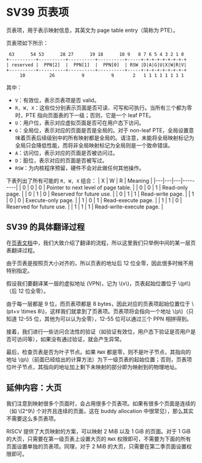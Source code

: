 # SV39 页表项

页表项，用于表示映射信息，其英文为 page table entry（简称为 PTE）。

页表项如下所示：

```plain
 63      54 53      28 27      19 18      10 9   8 7 6 5 4 3 2 1 0
+----------+----------+----------+----------+-----+-+-+-+-+-+-+-+-+
| reserved |  PPN[2]  |  PPN[1]  |  PPN[0]  | RSW |D|A|G|U|X|W|R|V|
+----------+----------+----------+----------+-----+-+-+-+-+-+-+-+-+
     10         26          9          9       2   1 1 1 1 1 1 1 1
```

其中：

- `V`：有效位，表示页表项是否 valid。
- `R, W, X`：这些位分别表示页面是否可读、可写和可执行。当所有三个都为零时，PTE 指向页面表的下一级；否则，它是一个 leaf PTE。
- `U`：用户位，表示对应虚拟页面是否可在用户态下访问。
- `G`：全局位，表示对应的页面是否是全局的。对于 non-leaf PTE，全局设置意味着页表后续级别中的所有映射都是全局的。请注意，未能将全局映射标记为全局只会降低性能，而将非全局映射标记为全局则是一个致命错误。
- `A`：访问位，表示对应的页面是否被访问过。
- `D`：脏位，表示对应的页面是否被写过。
- `RSW`：为内核程序预留，硬件不会对此做任何其他操作。

下表列出了所有可能的 `R, W, X` 组合：
| X | W | R | Meaning |
|---|---|---|---------|
| 0 | 0 | 0 | Pointer to next level of page table. |
| 0 | 0 | 1 | Read-only page. |
| 0 | 1 | 0 | Reserved for future use. |
| 0 | 1 | 1 | Read-write page. |
| 1 | 0 | 0 | Execute-only page. |
| 1 | 0 | 1 | Read-execute page. |
| 1 | 1 | 0 | Reserved for future use. |
| 1 | 1 | 1 | Read-write-execute page. |

## SV39 的具体翻译过程

在[页表文档](page_table.md)中，我们大致介绍了翻译的流程，所以这里我们只举例中间的某一层页表翻译过程。

由于页表是按照页大小对齐的，所以页表的地址后 12 位全零，因此很多时候不用特别指定。

假设我们要翻译某一层的虚拟地址 (VPN)，记为 \\(v\\)，页表起始位置位于 \\(pt\\)（后 12 位全零）。

由于每一层都是 9 位，而页表项都是 8 bytes，因此对应的页表项起始位置位于 \\(pt+v \times 8\\)，这样我们就拿到了页表项。页表项将会指向一个地址 \\(p\\)（只知道 12-55 位，其他为可以认为全零），12-55 位可以通过三个 PPN 相拼得到。

接着，我们进行一些访问合法性的验证（如验证有效位，用户态下验证是否用户是否可访问等），如果没有通过验证，就会产生异常。

最后，检查页表是否为叶子节点。如果 `RWX` 都是零，则不是叶子节点，其指向的地址 \\(p\\)（前面已经给出的计算方法）为下一级页表的起始位置；否则，页表项位叶子节点，其指向的地址加上剩下未映射的部分即为映射到的物理地址。

## 延伸内容：大页

我们注意到映射很多个页面时，会占用很多个页表项。如果有很多个页面是连续的（如 \\(2^9\\) 个对齐且连续的页面，这在 buddy allocation 中很常见），那么其实不需要这么多页表项。

RISCV 提供了大页映射的方案，可以映射 2 MiB 以及 1 GiB 的页面。对于 1 GiB 的大页，只需要在第一级页表上设置大页的 `RWX` 权限即可，不需要为下面的所有页面设置单独的页表项。同理，对于 2 MiB 的大页，只需要在第二季页面设置权限即可。

